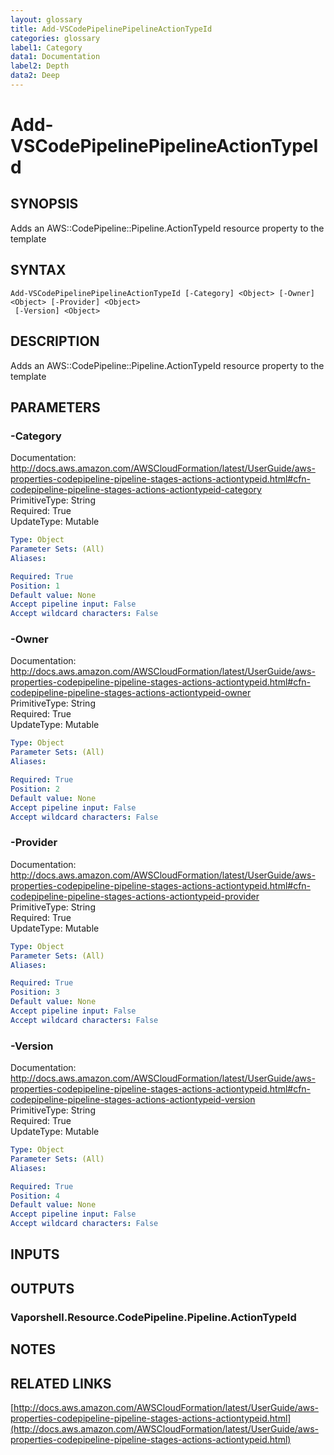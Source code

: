 ```yaml
---
layout: glossary
title: Add-VSCodePipelinePipelineActionTypeId
categories: glossary
label1: Category
data1: Documentation
label2: Depth
data2: Deep
---
```


# Add-VSCodePipelinePipelineActionTypeId

## SYNOPSIS
Adds an AWS::CodePipeline::Pipeline.ActionTypeId resource property to the template

## SYNTAX

```
Add-VSCodePipelinePipelineActionTypeId [-Category] <Object> [-Owner] <Object> [-Provider] <Object>
 [-Version] <Object>
```

## DESCRIPTION
Adds an AWS::CodePipeline::Pipeline.ActionTypeId resource property to the template

## PARAMETERS

### -Category
Documentation: http://docs.aws.amazon.com/AWSCloudFormation/latest/UserGuide/aws-properties-codepipeline-pipeline-stages-actions-actiontypeid.html#cfn-codepipeline-pipeline-stages-actions-actiontypeid-category    
PrimitiveType: String    
Required: True    
UpdateType: Mutable

```yaml
Type: Object
Parameter Sets: (All)
Aliases: 

Required: True
Position: 1
Default value: None
Accept pipeline input: False
Accept wildcard characters: False
```

### -Owner
Documentation: http://docs.aws.amazon.com/AWSCloudFormation/latest/UserGuide/aws-properties-codepipeline-pipeline-stages-actions-actiontypeid.html#cfn-codepipeline-pipeline-stages-actions-actiontypeid-owner    
PrimitiveType: String    
Required: True    
UpdateType: Mutable

```yaml
Type: Object
Parameter Sets: (All)
Aliases: 

Required: True
Position: 2
Default value: None
Accept pipeline input: False
Accept wildcard characters: False
```

### -Provider
Documentation: http://docs.aws.amazon.com/AWSCloudFormation/latest/UserGuide/aws-properties-codepipeline-pipeline-stages-actions-actiontypeid.html#cfn-codepipeline-pipeline-stages-actions-actiontypeid-provider    
PrimitiveType: String    
Required: True    
UpdateType: Mutable

```yaml
Type: Object
Parameter Sets: (All)
Aliases: 

Required: True
Position: 3
Default value: None
Accept pipeline input: False
Accept wildcard characters: False
```

### -Version
Documentation: http://docs.aws.amazon.com/AWSCloudFormation/latest/UserGuide/aws-properties-codepipeline-pipeline-stages-actions-actiontypeid.html#cfn-codepipeline-pipeline-stages-actions-actiontypeid-version    
PrimitiveType: String    
Required: True    
UpdateType: Mutable

```yaml
Type: Object
Parameter Sets: (All)
Aliases: 

Required: True
Position: 4
Default value: None
Accept pipeline input: False
Accept wildcard characters: False
```

## INPUTS

## OUTPUTS

### Vaporshell.Resource.CodePipeline.Pipeline.ActionTypeId

## NOTES

## RELATED LINKS

[http://docs.aws.amazon.com/AWSCloudFormation/latest/UserGuide/aws-properties-codepipeline-pipeline-stages-actions-actiontypeid.html](http://docs.aws.amazon.com/AWSCloudFormation/latest/UserGuide/aws-properties-codepipeline-pipeline-stages-actions-actiontypeid.html)

